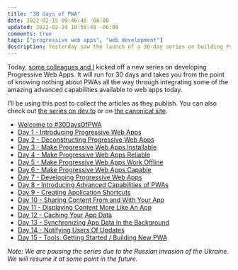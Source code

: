 ```yaml
---
title: "30 days of PWA"
date: 2022-02-15 09:46:48 -06:00
updated: 2022-02-24 10:58:48 -06:00
comments: true
tags: ["progressive web apps", "web development"]
description: Yesterday saw the launch of a 30-day series on building Progressive Web Apps. You should follow along.
---
```


Today, [some colleagues and I](https://microsoft.github.io/win-student-devs/#/30DaysOfPWA/kickoff?id=brought-to-you-by) kicked off a new series on developing Progressive Web Apps. It will run for 30 days and takes you from the point of knowing nothing about PWAs all the way through integrating some of the amazing advanced capabilities available to web apps today.

<!-- more -->

I’ll be using this post to collect the articles as they publish. You can also check out [the series on dev.to](https://dev.to/nitya/series/16849) or on [the canonical site](https://microsoft.github.io/win-student-devs/#/30DaysOfPWA/).

* [Welcome to #30DaysOfPWA](https://dev.to/azure/welcome-to-30daysofpwa-2e54)
* [Day 1 - Introducing Progressive Web Apps](https://dev.to/azure/01-introducing-progressive-web-apps-hi4)
* [Day 2 - Deconstructing Progressive Web Apps](https://dev.to/azure/02-deconstructing-progressive-web-apps-1884)
* [Day 3 - Make Progressive Web Apps Installable](https://dev.to/azure/03-make-progressive-web-apps-installable-4g1d)
* [Day 4 - Make Progressive Web Apps Reliable](https://dev.to/azure/04-make-progressive-web-apps-reliable-2b5o)
* [Day 5 - Make Progressive Web Apps Work Offline](https://dev.to/azure/05-make-progressive-web-apps-work-offline-fil)
* [Day 6 - Make Progressive Web Apps Capable](https://dev.to/azure/06-make-progressive-web-apps-capable-4344)
* [Day 7 - Developing Progressive Web Apps](https://dev.to/azure/07-developing-progressive-web-apps-hfb)
* [Day 8 - Introducing Advanced Capabilities of PWAs](https://dev.to/azure/08-introducing-advanced-capabilities-of-pwas-4dj8)
* [Day 9 - Creating Application Shortcuts](https://dev.to/azure/09-creating-application-shortcuts-m0i)
* [Day 10 - Sharing Content From and With Your App](https://dev.to/azure/10-sharing-content-from-and-with-your-app-5hbc)
* [Day 11 - Displaying Content More Like An App](https://dev.to/azure/11-displaying-content-more-like-an-app-10md)
* [Day 12 - Caching Your App Data](https://dev.to/azure/12-caching-your-app-data-3f0j)
* [Day 13 - Synchronizing App Data in the Background](https://dev.to/azure/13-synchronizing-app-data-in-the-background-1n6c)
* [Day 14 - Notifying Users Of Updates](https://dev.to/azure/14-notifying-users-of-updates-43gp)
* [Day 15 - Tools: Getting Started / Building New PWA](https://dev.to/azure/15-tools-getting-started-building-new-pwa-l1o)

_Note: We are pausing the series due to the Russian invasion of the Ukraine. We will resume it at some point in the future._
